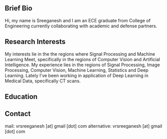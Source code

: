 ## Brief Bio

Hi, my name is Sreeganesh and I am an ECE graduate from College of Engineering currently collaborating with academic and defense partners. 

## Research Interests
My interests lie in the the regions where Signal Processing and Machine Learning Meet, specifically in the regions of Computer Vision and Artificial Intelligence.
My experience lies in the regions of Signal Processing, Image Processing, Computer Vision, Machine Learning, Statistics and Deep Learning. Lately I've been working in application of Deep Learning in Medical Data, specifically CT scans.

## Education

## Contact
mail: vrsreeganesh [at] gmail [dot] com
alternative: vrsreeganesh [at] gmail [dot] com
